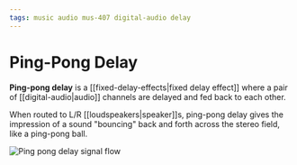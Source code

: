 ```yaml
---
tags: music audio mus-407 digital-audio delay
---
```


# Ping-Pong Delay

**Ping-pong delay** is a [[fixed-delay-effects|fixed delay effect]] where a pair of [[digital-audio|audio]] channels are delayed and fed back to each other.

When routed to L/R [[loudspeakers|speaker]]s, ping-pong delay gives the impression of a sound "bouncing" back and forth across the stereo field, like a ping-pong ball.

![Ping pong delay signal flow](../attachments/ping-pong-delay-signal-flow.png)
